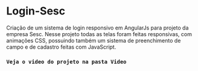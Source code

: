 # Login-Sesc
Criação de um sistema de login responsivo em AngularJs para projeto da empresa Sesc. Nesse projeto todas as telas foram feitas responsivas, com animações CSS, possuindo também um sistema de preenchimento de campo e de cadastro feitas com JavaScript.

### ```Veja o video do projeto na pasta Video```
